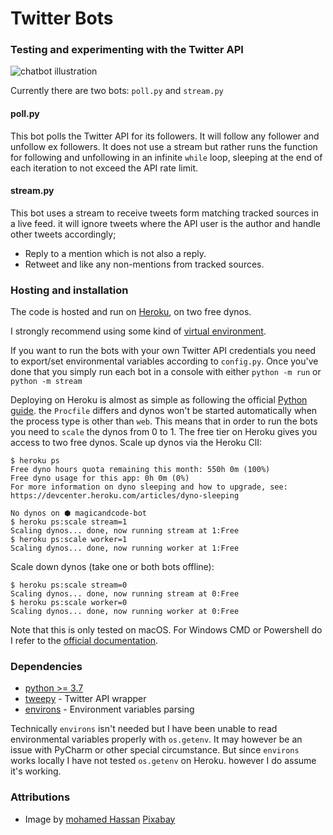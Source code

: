 # Twitter Bots
### Testing and experimenting with the Twitter API
![chatbot illustration](/../master/twitter-bots.png?raw=true "chatbot repository decorative illustration")

Currently there are two bots: `poll.py` and `stream.py`
#### poll.py
This bot polls the Twitter API for its followers. It will follow any follower and unfollow ex followers.
It does not use a stream but rather runs the function for following and unfollowing in an infinite `while` loop, sleeping at the end of each iteration to not exceed the API rate limit.

#### stream.py
This bot uses a stream to receive tweets form matching tracked sources in a live feed. it will ignore tweets where the API user is the author and handle other tweets accordingly;
* Reply to a mention which is not also a reply.
* Retweet and like any non-mentions from tracked sources.

### Hosting and installation
The code is hosted and run on [Heroku](https://heroku.com/), on two free dynos.

I strongly recommend using some kind of [virtual environment](https://docs.python.org/3/tutorial/venv.html).

If you want to run the bots with your own Twitter API credentials you need to export/set environmental variables according to `config.py`.
Once you've done that you simply run each bot in a console with either `python -m run` or `python -m stream`

Deploying on Heroku is almost as simple as following the official [Python guide](https://devcenter.heroku.com/articles/getting-started-with-python).
the `Procfile` differs and dynos won't be started automatically when the process type is other than `web`.
This means that in order to run the bots you need to `scale` the dynos from 0 to 1. The free tier on Heroku gives you access to two free dynos.
Scale up dynos via the Heroku ClI:
```
$ heroku ps
Free dyno hours quota remaining this month: 550h 0m (100%)
Free dyno usage for this app: 0h 0m (0%)
For more information on dyno sleeping and how to upgrade, see:
https://devcenter.heroku.com/articles/dyno-sleeping

No dynos on ⬢ magicandcode-bot
$ heroku ps:scale stream=1
Scaling dynos... done, now running stream at 1:Free
$ heroku ps:scale worker=1
Scaling dynos... done, now running worker at 1:Free
```

Scale down dynos (take one or both bots offline):
```
$ heroku ps:scale stream=0
Scaling dynos... done, now running stream at 0:Free
$ heroku ps:scale worker=0
Scaling dynos... done, now running worker at 0:Free
```

Note that this is only tested on macOS. For Windows CMD or Powershell do I refer to the [official documentation](https://devcenter.heroku.com/articles/getting-started-with-python).


### Dependencies
* [python >= 3.7](https://www.python.org/downloads/)
* [tweepy](http://www.tweepy.org/) - Twitter API wrapper
* [environs](https://pypi.org/project/environs/) - Environment variables parsing

Technically `environs` isn't needed but I have been unable to read environmental variables properly with `os.getenv`. It may however be an issue with PyCharm or other special circumstance. But since `environs` works locally I have not tested `os.getenv` on Heroku. however I do assume it's working.

### Attributions
* Image by [mohamed Hassan](https://pixabay.com/users/mohamed_hassan-5229782/?utm_source=link-attribution&amp;utm_medium=referral&amp;utm_campaign=image&amp;utm_content=3589528) [Pixabay](https://pixabay.com/?utm_source=link-attribution&amp;utm_medium=referral&amp;utm_campaign=image&amp;utm_content=3589528)
